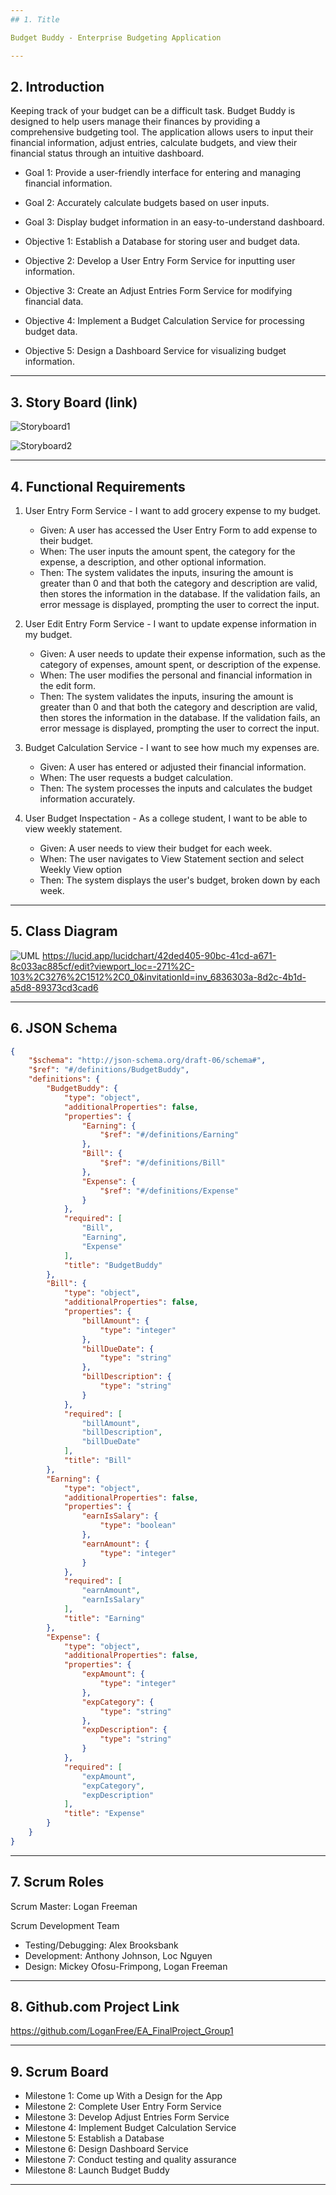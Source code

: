 ```yaml
---
## 1. Title

Budget Buddy - Enterprise Budgeting Application

---
```


## 2. Introduction

Keeping track of your budget can be a difficult task. Budget Buddy is designed to help users manage their finances by providing a comprehensive budgeting tool. The application allows users to input their financial information, adjust entries, calculate budgets, and view their financial status through an intuitive dashboard.

- Goal 1: Provide a user-friendly interface for entering and managing financial information.
- Goal 2: Accurately calculate budgets based on user inputs.
- Goal 3: Display budget information in an easy-to-understand dashboard.

- Objective 1: Establish a Database for storing user and budget data.
- Objective 2: Develop a User Entry Form Service for inputting user information.
- Objective 3: Create an Adjust Entries Form Service for modifying financial data.
- Objective 4: Implement a Budget Calculation Service for processing budget data.
- Objective 5: Design a Dashboard Service for visualizing budget information.
---
## 3. Story Board (link)

![Storyboard1](https://github.com/user-attachments/assets/8a45a157-f91e-49d8-b060-4d1f5393890a)

![Storyboard2](https://github.com/user-attachments/assets/1dc1e34b-cf24-4c7d-86f5-1d841b323b4d)

---

## 4. Functional Requirements 
1. User Entry Form Service - I want to add grocery expense to my budget.
   - Given: A user has accessed the User Entry Form to add expense to their budget.
   - When: The user inputs the amount spent, the category for the expense, a description, and other optional information.
   - Then: The system validates the inputs, insuring the amount is greater than 0 and that both the category and description are valid, then stores the information in the database. If the validation fails, an error message is displayed, prompting the user to correct the input.
  
2. User Edit Entry Form Service - I want to update expense information in my budget.
   - Given: A user needs to update their expense information, such as the category of expenses, amount spent, or description of the expense.
   - When: The user modifies the personal and financial information in the edit form.
   - Then: The system validates the inputs, insuring the amount is greater than 0 and that both the category and description are valid, then stores the information in the database. If the validation fails, an error message is displayed, prompting the user to correct the input.

3. Budget Calculation Service - I want to see how much my expenses are.
   - Given: A user has entered or adjusted their financial information.
   - When: The user requests a budget calculation.
   - Then: The system processes the inputs and calculates the budget information accurately.
  
4. User Budget Inspectation - As a college student, I want to be able to view weekly statement.
   - Given: A user needs to view their budget for each week.
   - When: The user navigates to View Statement section and select Weekly View option
   - Then: The system displays the user's budget, broken down by each week.

---
## 5. Class Diagram

![UML](https://github.com/user-attachments/assets/8408b834-4271-44d1-b86a-2b182789fa0d)
https://lucid.app/lucidchart/42ded405-90bc-41cd-a671-8c033ac885cf/edit?viewport_loc=-271%2C-103%2C3276%2C1512%2C0_0&invitationId=inv_6836303a-8d2c-4b1d-a5d8-89373cd3cad6 

---
## 6. JSON Schema
```json
{
    "$schema": "http://json-schema.org/draft-06/schema#",
    "$ref": "#/definitions/BudgetBuddy",
    "definitions": {
        "BudgetBuddy": {
            "type": "object",
            "additionalProperties": false,
            "properties": {
                "Earning": {
                    "$ref": "#/definitions/Earning"
                },
                "Bill": {
                    "$ref": "#/definitions/Bill"
                },
                "Expense": {
                    "$ref": "#/definitions/Expense"
                }
            },
            "required": [
                "Bill",
                "Earning",
                "Expense"
            ],
            "title": "BudgetBuddy"
        },
        "Bill": {
            "type": "object",
            "additionalProperties": false,
            "properties": {
                "billAmount": {
                    "type": "integer"
                },
                "billDueDate": {
                    "type": "string"
                },
                "billDescription": {
                    "type": "string"
                }
            },
            "required": [
                "billAmount",
                "billDescription",
                "billDueDate"
            ],
            "title": "Bill"
        },
        "Earning": {
            "type": "object",
            "additionalProperties": false,
            "properties": {
                "earnIsSalary": {
                    "type": "boolean"
                },
                "earnAmount": {
                    "type": "integer"
                }
            },
            "required": [
                "earnAmount",
                "earnIsSalary"
            ],
            "title": "Earning"
        },
        "Expense": {
            "type": "object",
            "additionalProperties": false,
            "properties": {
                "expAmount": {
                    "type": "integer"
                },
                "expCategory": {
                    "type": "string"
                },
                "expDescription": {
                    "type": "string"
                }
            },
            "required": [
                "expAmount",
                "expCategory",
                "expDescription"
            ],
            "title": "Expense"
        }
    }
}


```
---
## 7. Scrum Roles

Scrum Master: Logan Freeman

Scrum Development Team
   - Testing/Debugging: Alex Brooksbank 
   - Development: Anthony Johnson, Loc Nguyen
   - Design: Mickey Ofosu-Frimpong, Logan Freeman

---
## 8. Github.com Project Link

https://github.com/LoganFree/EA_FinalProject_Group1

---
## 9. Scrum Board

- Milestone 1: Come up With a Design for the App
- Milestone 2: Complete User Entry Form Service 
- Milestone 3: Develop Adjust Entries Form Service 
- Milestone 4: Implement Budget Calculation Service
- Milestone 5: Establish a Database 
- Milestone 6: Design Dashboard Service 
- Milestone 7: Conduct testing and quality assurance 
- Milestone 8: Launch Budget Buddy 

---
